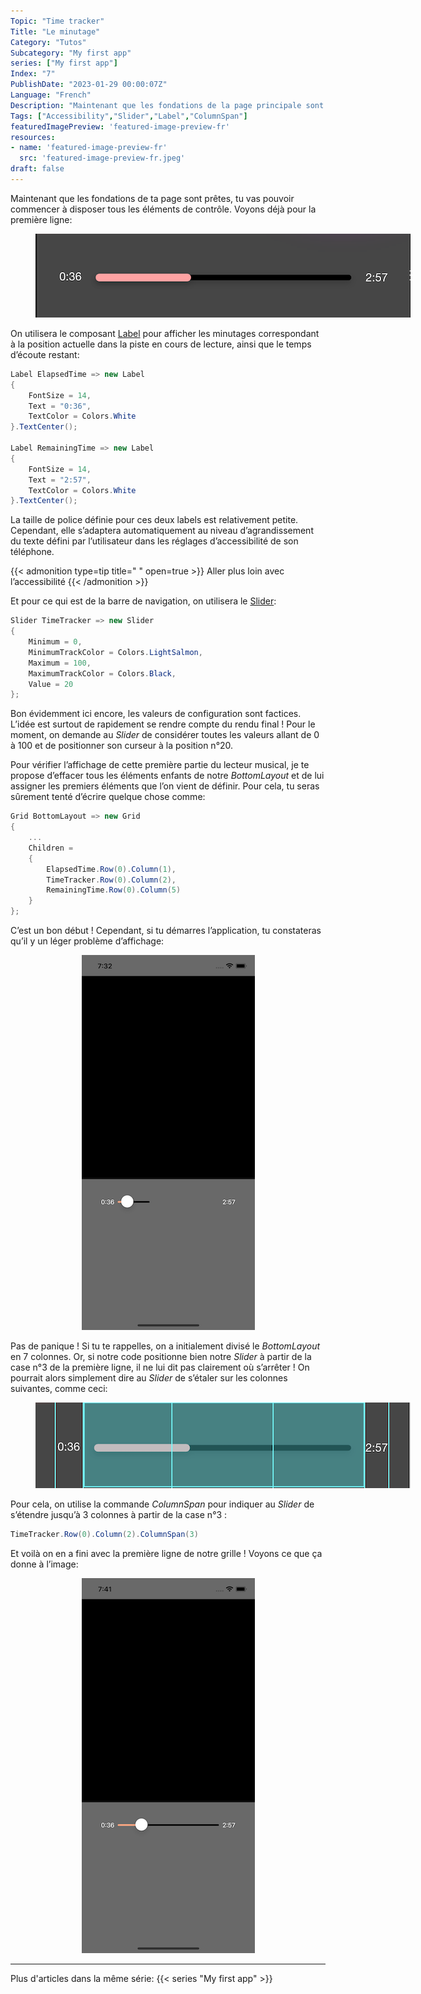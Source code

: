 ```yaml
---
Topic: "Time tracker"
Title: "Le minutage"
Category: "Tutos"
Subcategory: "My first app"
series: ["My first app"]
Index: "7"
PublishDate: "2023-01-29 00:00:07Z"
Language: "French"
Description: "Maintenant que les fondations de la page principale sont prêtes, on va pouvoir commencer à disposer tous les éléments de contrôle. Commençons avec le minutage !"
Tags: ["Accessibility","Slider","Label","ColumnSpan"]
featuredImagePreview: 'featured-image-preview-fr'
resources:
- name: 'featured-image-preview-fr'
  src: 'featured-image-preview-fr.jpeg'
draft: false
---
```


<!--more-->

<style>
.img-sizes{min-height:50px;max-height:600px;min-width:50px;max-width:600px;height:auto;width:auto}
</style>
Maintenant que les fondations de ta page sont prêtes, tu vas pouvoir commencer à disposer tous les éléments de contrôle. Voyons déjà pour la première ligne:

<figure><p align="center"><img class="img-sizes" src="./images/FA80B1E1F42328E22E779783E27C557F.png"></p></figure>

On utilisera le composant [Label](https://learn.microsoft.com/en-us/dotnet/maui/user-interface/controls/label) pour afficher les minutages correspondant à la position actuelle dans la piste en cours de lecture, ainsi que le temps d’écoute restant:

```csharp
Label ElapsedTime => new Label
{
    FontSize = 14,
    Text = "0:36",
    TextColor = Colors.White
}.TextCenter();

Label RemainingTime => new Label
{
    FontSize = 14,
    Text = "2:57",
    TextColor = Colors.White
}.TextCenter();
```


La taille de police définie pour ces deux labels est relativement petite. Cependant, elle s’adaptera automatiquement au niveau d’agrandissement du texte défini par l’utilisateur dans les réglages d’accessibilité de son téléphone.


{{< admonition type=tip title="‎ " open=true >}}
Aller plus loin avec l’accessibilité
{{< /admonition >}}

Et pour ce qui est de la barre de navigation, on utilisera le [Slider](https://learn.microsoft.com/en-us/dotnet/maui/user-interface/controls/slider):

```csharp
Slider TimeTracker => new Slider
{
    Minimum = 0,
    MinimumTrackColor = Colors.LightSalmon,
    Maximum = 100,
    MaximumTrackColor = Colors.Black,
    Value = 20
};
```


Bon évidemment ici encore, les valeurs de configuration sont factices. L’idée est surtout de rapidement se rendre compte du rendu final ! Pour le moment, on demande au *Slider* de considérer toutes les valeurs allant de 0 à 100 et de positionner son curseur à la position n°20.

Pour vérifier l’affichage de cette première partie du lecteur musical, je te propose d’effacer tous les éléments enfants de notre *BottomLayout* et de lui assigner les premiers éléments que l’on vient de définir. Pour cela, tu seras sûrement tenté d’écrire quelque chose comme:

```csharp
Grid BottomLayout => new Grid
{
    ...
    Children =
    {
        ElapsedTime.Row(0).Column(1),
        TimeTracker.Row(0).Column(2),
        RemainingTime.Row(0).Column(5)
    }
};
```


C’est un bon début ! Cependant, si tu démarres l’application, tu constateras qu’il y un léger problème d’affichage:

<figure><p align="center"><img class="img-sizes" src="./images/6A71FCFF86082A1FEF1D2C5C1840643B.png"></p></figure>

Pas de panique ! Si tu te rappelles, on a initialement divisé le *BottomLayout* en 7 colonnes. Or, si notre code positionne bien notre *Slider* à partir de la case n°3 de la première ligne, il ne lui dit pas clairement où s’arrêter ! On pourrait alors simplement dire au *Slider* de s’étaler sur les colonnes suivantes, comme ceci:

<figure><p align="center"><img class="img-sizes" src="./images/EC9010D37B4268DF0FCDE7480DD1156F.png"></p></figure>

Pour cela, on utilise la commande *ColumnSpan* pour indiquer au *Slider* de s’étendre jusqu’à 3 colonnes à partir de la case n°3 :

```csharp
TimeTracker.Row(0).Column(2).ColumnSpan(3)
```


Et voilà on en a fini avec la première ligne de notre grille ! Voyons ce que ça donne à l’image:

<figure><p align="center"><img class="img-sizes" src="./images/F625F9944D83A64D3BE00195F96757B2.png"></p></figure>



---
Plus d'articles dans la même série:
{{< series "My first app" >}}
